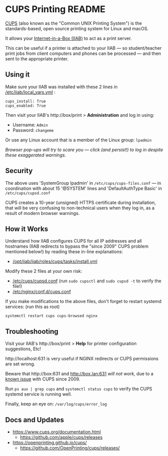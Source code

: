 # CUPS Printing README

[CUPS](https://en.wikipedia.org/wiki/CUPS) (also known as the "Common UNIX Printing System") is the standards-based, open source printing system for Linux and macOS.

It allows your [Internet-in-a-Box (IIAB)](http://internet-in-a-box.org) to act as a print server.

This can be useful if a printer is attached to your IIAB &mdash; so student/teacher print jobs from client computers and phones can be processed &mdash; and then sent to the appropriate printer.

## Using it

Make sure your IIAB was installed with these 2 lines in [/etc/iiab/local_vars.yml](http://faq.iiab.io/#What_is_local_vars.yml_and_how_do_I_customize_it.3F) :

```
cups_install: True
cups_enabled: True
```

Then visit your IIAB's http://box/print > **Administration** and log in using:

- Username: `Admin`
- Password: `changeme`

Or use any Linux account that is a member of the Linux group: `lpadmin`

_Browser pop-ups will try to scare you &mdash; click (and persist!) to log in despite these exaggerated warnings._

## Security

The above uses 'SystemGroup lpadmin' in `/etc/cups/cups-files.conf` &mdash; in coordination with about 15 '@SYSTEM' lines and 'DefaultAuthType Basic' in `/etc/cups/cupsd.conf`

CUPS creates a 10-year (unsigned) HTTPS certificate during installation, that will be very confusing to non-technical users when they log in, as a result of modern browser warnings.

## How it Works

Understand how IIAB configures CUPS for all IP addresses and all hostnames (IIAB redirects to bypass the "since 2009" CUPS problem mentioned below!) by reading these in-line explanations:

- [/opt/iiab/iiab/roles/cups/tasks/install.yml](tasks/install.yml)

Modify these 2 files at your own risk:

- [/etc/cups/cupsd.conf](https://www.cups.org/doc/man-cupsd.conf.html) (run `sudo cupsctl` and `sudo cupsd -t` to verify the file!)
- [/etc/nginx/conf.d/cups.conf](templates/cups.conf.j2)

If you make modifications to the above files, don't forget to restart systemd services: (run this as root)

```
systemctl restart cups cups-browsed nginx
```

## Troubleshooting

Visit your IIAB's http://box/print > **Help** for printer configuration suggestions, Etc!

http://localhost:631 is very useful if NGINX redirects or CUPS permissions are set wrong.

Beware that http://box:631 and http://box.lan:631 _will not work,_ due to a [known issue](https://bugs.debian.org/cgi-bin/bugreport.cgi?bug=530027) with CUPS since 2009.

Run `ps aux | grep cups` and `systemctl status cups` to verify the CUPS systemd service is running well.

Finally, keep an eye on: `/var/log/cups/error_log`

## Docs and Updates

- https://www.cups.org/documentation.html
  - https://github.com/apple/cups/releases
- https://openprinting.github.io/cups/
  - https://github.com/OpenPrinting/cups/releases/

